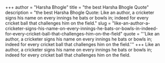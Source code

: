 +++
author = "Harsha Bhogle"
title = "the best Harsha Bhogle Quote"
description = "the best Harsha Bhogle Quote: Like an author, a cricketer signs his name on every innings he bats or bowls in; indeed for every cricket ball that challenges him on the field."
slug = "like-an-author-a-cricketer-signs-his-name-on-every-innings-he-bats-or-bowls-in-indeed-for-every-cricket-ball-that-challenges-him-on-the-field"
quote = '''Like an author, a cricketer signs his name on every innings he bats or bowls in; indeed for every cricket ball that challenges him on the field.'''
+++
Like an author, a cricketer signs his name on every innings he bats or bowls in; indeed for every cricket ball that challenges him on the field.
